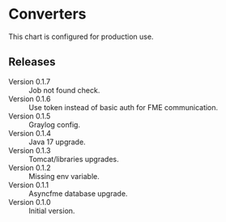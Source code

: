 # Converters

This chart is configured for production use.

## Releases

<dl>
  <dt>Version 0.1.7</dt>
  <dd>Job not found check.</dd>

  <dt>Version 0.1.6</dt>
  <dd>Use token instead of basic auth for FME communication.</dd>

  <dt>Version 0.1.5</dt>
  <dd>Graylog config.</dd>

  <dt>Version 0.1.4</dt>
  <dd>Java 17 upgrade.</dd>

  <dt>Version 0.1.3</dt>
  <dd>Tomcat/libraries upgrades.</dd>

  <dt>Version 0.1.2</dt>
  <dd>Missing env variable.</dd>

  <dt>Version 0.1.1</dt>
  <dd>Asyncfme database upgrade.</dd>

  <dt>Version 0.1.0</dt>
  <dd>Initial version.</dd>

</dl>

